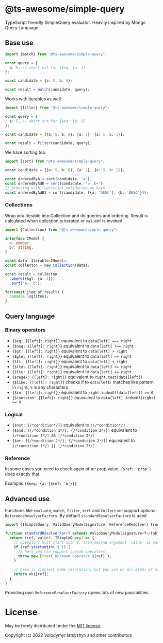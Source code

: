 # @ts-awesome/simple-query

TypeScript friendly SimpleQuery evaluator. Heavily inspired by Mongo Query Language

## Base use

```ts
import {match} from "@ts-awesome/simple-query";

const query = {
  a: 5, // short cut for {$eq: {a: 5}
};

const candidate = {a: 5, b: 6};

const result = match(candidate, query);
```

Works with iterables as well

```ts
import {filter} from "@ts-awesome/simple-query";

const query = {
  a: 5, // short cut for {$eq: {a: 5}
};

const candidate = [{a: 5, b: 6}, {a: 2}, {a: 5, b: 1}];

const result = filter(candidate, query);
```

We have sorting too

```ts
import {sort} from "@ts-awesome/simple-query";

const candidate = [{a: 5, b: 6}, {a: 2}, {a: 5, b: 1}];

const orderedByA = sort(candidate, 'a');
const orderedByAdB = sort(candidate, 'a-,b+');
// ordering with typescript validation on keys
const orderedByAdB2 = sort(candidate, [{a: 'DESC'}, {b: 'DESC'}]);
```

### Collections

Wrap you Iterable into Collection and do queries and ordering. 
Result is calculated when collection is iterated or `valueOf` is invoked.

```ts
import {Collection} from "@ts-awesome/simple-query";

interface IModel {
  a: number;
  b?: string;
}

const data: Iterable<IModel>;
const collecton = new Collection(data);

const result = collecton
  .where({$gt: {a: 3}})
  .sort('a-, b');

for(const item of result) {
  console.log(item);
}
```

## Query language

### Binary operators

* `{$eq: {[left]: right}}` equivalent to `data[left] === right` 
* `{$neq: {[left]: right}}` equivalent to `data[left] !== right` 
* `{$gt: {[left]: right}}` equivalent to `data[left] > right` 
* `{$gte: {[left]: right}}` equivalent to `data[left] >= right` 
* `{$lt: {[left]: right}}` equivalent to `data[left] < right` 
* `{$lte: {[left]: right}}` equivalent to `data[left] <= right` 
* `{$lte: {[left]: right}}` equivalent to `data[left] <= right` 
* `{$regex: {[left]: right}}` equivalent to `right.test(data[left])` 
* `{$like: {[left]: right}}` checks if to `data[left]` matches like pattern in `right`, `%` is any characters
* `{$in: {[left]: right}}` equivalent to `right.indexOf(data[left]) >= 0`
* `{$contains: {[left]: right}}` equivalent to `data[left].indexOf(right) >= 0`

### Logical

* `{$not: {/*condition*/}}` equivalent to `!(/*condition*/)`
* `{$and: [{/*condition 1*/}, {/*condition 2*/}]` equivalent to `(/*condition 1*/) && (/*condition 2*/)`
* `{$or: [{/*condition 1*/}, {/*condition 2*/}]` equivalent to `(/*condition 1*/) || (/*condition 2*/)`

### Reference

In some cases you need to check again other prop value. 
`{$ref: 'prop'}` does exactly that.

Example: `{$neq: {a: {$ref: 'b'}}}`

## Advanced use

Functions like `evaluate`, `match`, `filter`, `sort` and `Collection` support 
optional `ReferenceResolverFactory`. By default `standardResolverFactory` is used

```ts
import {ISimpleQuery, ValidQueryModelSignature, ReferenceResolver} from "@ts-awesome/simple-query";

function standardResolverFor<T extends ValidQueryModelSignature<T>>(obj: T): ReferenceResolver<T> {
  return (ref, value?: ISimpleQuery) => {
    // operators must start with $, then second argument `value` is passed
    if (ref.startsWith('$')) {
      // here you can support custom operators
      throw new Error(`Unknown operator ${ref}`);
    }
    
    // here is simplest name resolution, but you can do all kinds of magic here 
    return obj[ref];
  }
}
```

Providing own `ReferenceResolverFactory` opens lots of new possibilities


# License
May be freely distributed under the [MIT license](https://opensource.org/licenses/MIT).

Copyright (c) 2022 Volodymyr Iatsyshyn and other contributors

